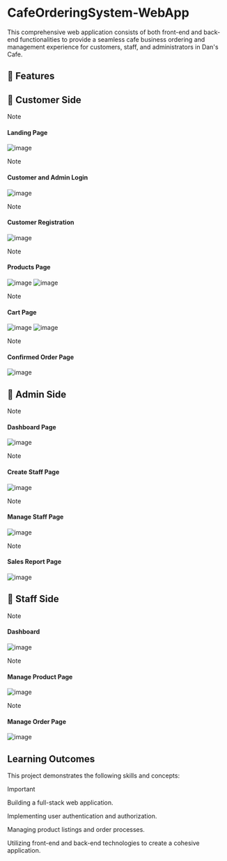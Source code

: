 # CafeOrderingSystem-WebApp
This comprehensive web application consists of both front-end and back-end functionalities to provide a seamless cafe business ordering and management experience for customers, staff, and administrators in Dan's Cafe.

## 💬 Features


## 🚀 Customer Side

> [!NOTE]
> #### Landing Page
![image](https://github.com/user-attachments/assets/78d13cb9-7719-409e-8f62-b32a8a8efbac)


> [!NOTE]
> #### Customer and Admin Login
![image](https://github.com/user-attachments/assets/69c0da67-1f75-46a4-b805-6ccf6bcacf27)

> [!NOTE]
> #### Customer Registration
![image](https://github.com/user-attachments/assets/3ffd2ba0-7d67-4a80-93cc-829492394549)

> [!NOTE]
> #### Products Page
![image](https://github.com/user-attachments/assets/b0f8336e-0b61-45b1-be40-90300d096347)
![image](https://github.com/user-attachments/assets/0e04711a-882d-492b-957e-93e46e8d06fc)

> [!NOTE]
> #### Cart Page
![image](https://github.com/user-attachments/assets/c43d54f7-93d4-4aae-8664-f177452249c7)
![image](https://github.com/user-attachments/assets/fd627afd-76fb-4ddd-8944-8f2528dd3c20)

> [!NOTE]
> #### Confirmed Order Page
![image](https://github.com/user-attachments/assets/6c54a03d-4558-4154-993d-469bdb5460ed)


## 🚀 Admin Side

> [!NOTE]
> #### Dashboard Page
![image](https://github.com/user-attachments/assets/f453f95f-aac6-423f-b189-3c89807f2616)

> [!NOTE]
> #### Create Staff Page
![image](https://github.com/user-attachments/assets/c2ddf652-f754-4e40-96b9-715cd613fc5a)

> [!NOTE]
> #### Manage Staff Page
![image](https://github.com/user-attachments/assets/c5f11f9c-1e0b-4ea5-844c-4d4ff4b9b696)

> [!NOTE]
> #### Sales Report Page
![image](https://github.com/user-attachments/assets/62856f14-0f76-49e5-b7e7-f0afdaf8a92d)

## 🚀 Staff Side

> [!NOTE]
> #### Dashboard
![image](https://github.com/user-attachments/assets/ae807a38-e88c-41dd-9627-4c01f20094ed)

> [!NOTE]
> #### Manage Product Page
![image](https://github.com/user-attachments/assets/f33e6e77-6f94-4d60-b448-c8460509aad1)

> [!NOTE]
> #### Manage Order Page
![image](https://github.com/user-attachments/assets/2670ee0e-7fc0-47ca-874c-a39956669b4a)

## Learning Outcomes
This project demonstrates the following skills and concepts:
> [!IMPORTANT]
> Building a full-stack web application.
>
> Implementing user authentication and authorization.
>
> Managing product listings and order processes.
>
> Utilizing front-end and back-end technologies to create a cohesive application.
